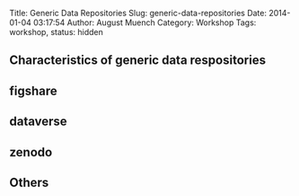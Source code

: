 Title: Generic Data Repositories
Slug: generic-data-repositories
Date: 2014-01-04 03:17:54
Author: August Muench
Category: Workshop
Tags: workshop,
status: hidden


## Characteristics of generic data respositories

## figshare

## dataverse

## zenodo

## Others